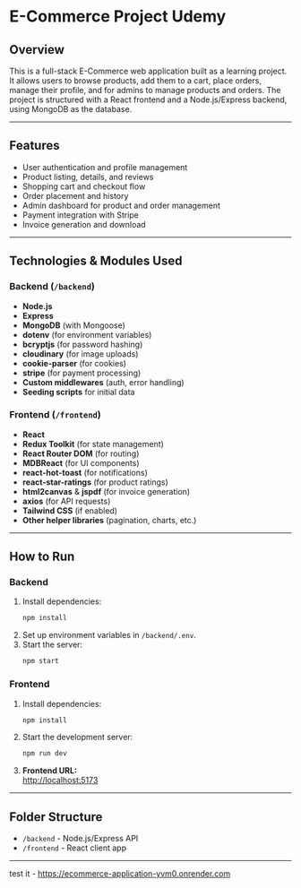 



# E-Commerce Project Udemy

## Overview

This is a full-stack E-Commerce web application built as a learning project. It allows users to browse products, add them to a cart, place orders, manage their profile, and for admins to manage products and orders. The project is structured with a React frontend and a Node.js/Express backend, using MongoDB as the database.

---

## Features

- User authentication and profile management
- Product listing, details, and reviews
- Shopping cart and checkout flow
- Order placement and history
- Admin dashboard for product and order management
- Payment integration with Stripe
- Invoice generation and download

---

## Technologies & Modules Used

### Backend (`/backend`)
- **Node.js**
- **Express**
- **MongoDB** (with Mongoose)
- **dotenv** (for environment variables)
- **bcryptjs** (for password hashing)
- **cloudinary** (for image uploads)
- **cookie-parser** (for cookies)
- **stripe** (for payment processing)
- **Custom middlewares** (auth, error handling)
- **Seeding scripts** for initial data

### Frontend (`/frontend`)
- **React**
- **Redux Toolkit** (for state management)
- **React Router DOM** (for routing)
- **MDBReact** (for UI components)
- **react-hot-toast** (for notifications)
- **react-star-ratings** (for product ratings)
- **html2canvas** & **jspdf** (for invoice generation)
- **axios** (for API requests)
- **Tailwind CSS** (if enabled)
- **Other helper libraries** (pagination, charts, etc.)

---

## How to Run

### Backend
1. Install dependencies:
   ```sh
   npm install
   ```
2. Set up environment variables in `/backend/.env`.
3. Start the server:
   ```sh
   npm start
   ```

### Frontend
1. Install dependencies:
   ```sh
   npm install
   ```
2. Start the development server:
   ```sh
   npm run dev
   ```
3. **Frontend URL:**  
   [http://localhost:5173](http://localhost:5173)

---

## Folder Structure

- `/backend` - Node.js/Express API
- `/frontend` - React client app

---



test it - https://ecommerce-application-yvm0.onrender.com